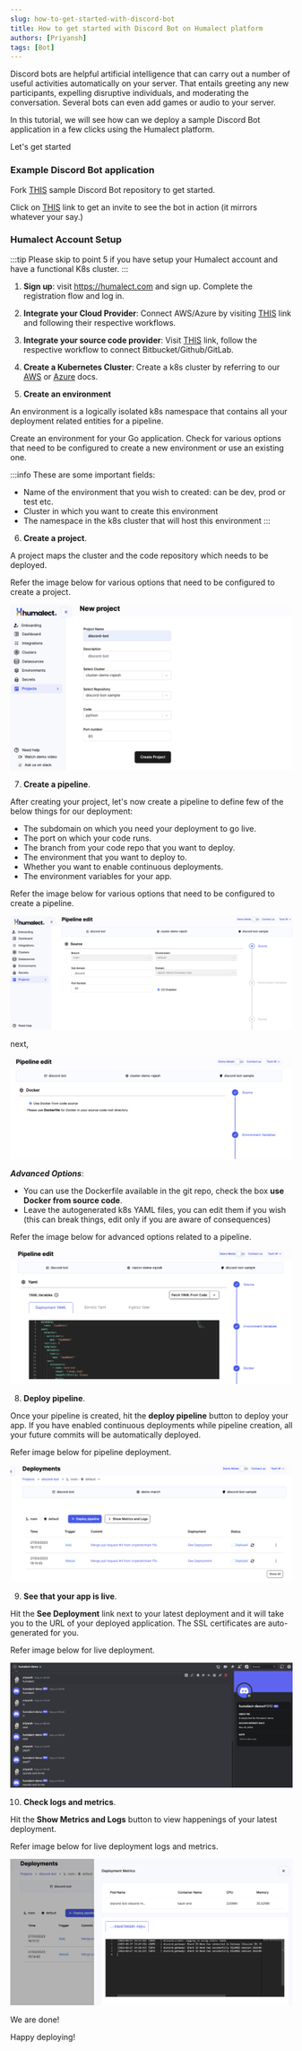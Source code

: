 ```yaml
---
slug: how-to-get-started-with-discord-bot
title: How to get started with Discord Bot on Humalect platform
authors: [Priyansh]
tags: [Bot]
---
```


Discord bots are helpful artificial intelligence that can carry out a number of useful activities automatically on your server. That entails greeting any new participants, expelling disruptive individuals, and moderating the conversation. Several bots can even add games or audio to your server.

In this tutorial, we will see how can we deploy a sample Discord Bot application in a few clicks using the Humalect platform.

<!--truncate-->

Let's get started

### Example Discord Bot application

Fork [THIS](https://github.com/Humalect/discord-bot-sample) sample Discord Bot repository to get started.

Click on [THIS](https://discord.com/api/oauth2/authorize?client_id=1088125550113067009&permissions=534723950656&scope=bot) link to get an invite to see the bot in action (it mirrors whatever your say.)

### Humalect Account Setup

:::tip
Please skip to point 5 if you have setup your Humalect account and have a functional K8s cluster.
:::
1. **Sign up**: visit https://humalect.com and sign up. Complete the registration flow and log in.

2. **Integrate your Cloud Provider**: Connect AWS/Azure by visiting [THIS](https://console.humalect.com/user/integrations) link and following their respective workflows.

3. **Integrate your source code provider**: Visit [THIS](https://console.humalect.com/user/integrations) link, follow the respective workflow to connect Bitbucket/Github/GitLab.

4. **Create a Kubernetes Cluster**: Create a k8s cluster by referring to our [AWS](../Clusters/create-an-AWS-cluster) or [Azure](../Clusters/create-an-Azure-cluster) docs.

5. **Create an environment**

An environment is a logically isolated k8s namespace that contains all your deployment related entities for a pipeline.

Create an environment for your Go application. Check for various options that need to be configured to create a new environment or use an existing one.

:::info
These are some important fields:
- Name of the environment that you wish to created: can be dev, prod or test etc.
- Cluster in which you want to create this environment
- The namespace in the k8s cluster that will host this environment
:::
<!-- ![node-app-env-creation](./go-app-env-creation.png) -->

6. **Create a project**.

A project maps the cluster and the code repository which needs to be deployed.

Refer the image below for various options that need to be configured to create a project.

![discord-bot-app-project-creation](./discord-bot-app-project-creation.png)

7. **Create a pipeline**.

After creating your project, let's now create a pipeline to define few of the below things for our deployment:

- The subdomain on which you need your deployment to go live.
- The port on which your code runs.
- The branch from your code repo that you want to deploy.
- The environment that you want to deploy to.
- Whether you want to enable continuous deployments.
- The environment variables for your app.

Refer the image below for various options that need to be configured to create a pipeline.

![nodiscord-bot-app-pipeline-creation](./discord-bot-app-pipeline-creation-1.png)

next,

![discord-bot-app-pipeline-creation](./discord-bot-app-pipeline-creation-2.png)

***Advanced Options***:

- You can use the Dockerfile available in the git repo, check the box **use Docker from source code**.
- Leave the autogenerated k8s YAML files, you can edit them if you wish (this can break things, edit only if you are aware of consequences)

Refer the image below for advanced options related to a pipeline.
 
![discord-bot-app-pipeline-advanced](./discord-bot-app-pipeline-advanced.png)

8. **Deploy pipeline**.

Once your pipeline is created, hit the **deploy pipeline** button to deploy your app.
If you have enabled continuous deployments while pipeline creation, all your future commits will be automatically deployed.

Refer image below for pipeline deployment.

![discord-bot-app-deploy-pipeline](./discord-bot-app-deploy-pipeline.png)

9. **See that your app is live**.

Hit the **See Deployment** link next to your latest deployment and it will take you to the URL of your deployed application. The SSL certificates are auto-generated for you.

Refer image below for live deployment.

![discord-bot-app-live](./discord-bot-app-live.png)

10. **Check logs and metrics**.

Hit the **Show Metrics and Logs** button to view happenings of your latest deployment.

Refer image below for live deployment logs and metrics.

![discord-bot-app-logs-metrics](./discord-bot-app-logs-metrics.png)

We are done!

Happy deploying!
